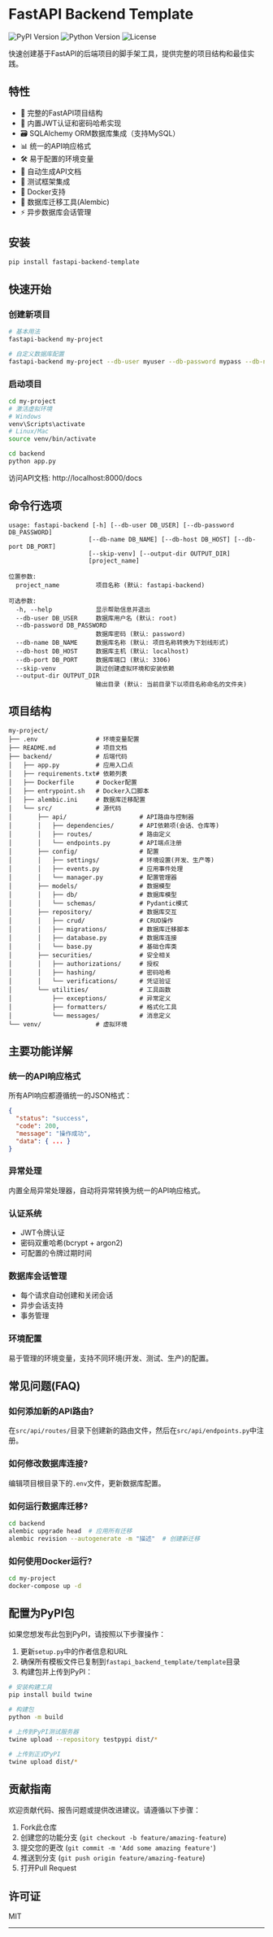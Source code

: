 # FastAPI Backend Template

![PyPI Version](https://img.shields.io/pypi/v/fastapi-backend-template)
![Python Version](https://img.shields.io/pypi/pyversions/fastapi-backend-template)
![License](https://img.shields.io/pypi/l/fastapi-backend-template)

快速创建基于FastAPI的后端项目的脚手架工具，提供完整的项目结构和最佳实践。

## 特性

- 🚀 完整的FastAPI项目结构
- 🔐 内置JWT认证和密码哈希实现
- 🗃️ SQLAlchemy ORM数据库集成（支持MySQL）
- 📊 统一的API响应格式
- 🛠️ 易于配置的环境变量
- 📝 自动生成API文档
- 🧪 测试框架集成
- 🐳 Docker支持
- 🔄 数据库迁移工具(Alembic)
- ⚡ 异步数据库会话管理

## 安装

```bash
pip install fastapi-backend-template
```

## 快速开始

### 创建新项目

```bash
# 基本用法
fastapi-backend my-project

# 自定义数据库配置
fastapi-backend my-project --db-user myuser --db-password mypass --db-name custom_db
```

### 启动项目

```bash
cd my-project
# 激活虚拟环境
# Windows
venv\Scripts\activate
# Linux/Mac
source venv/bin/activate

cd backend
python app.py
```

访问API文档: http://localhost:8000/docs

## 命令行选项

```
usage: fastapi-backend [-h] [--db-user DB_USER] [--db-password DB_PASSWORD]
                      [--db-name DB_NAME] [--db-host DB_HOST] [--db-port DB_PORT]
                      [--skip-venv] [--output-dir OUTPUT_DIR]
                      [project_name]

位置参数:
  project_name          项目名称 (默认: fastapi-backend)

可选参数:
  -h, --help            显示帮助信息并退出
  --db-user DB_USER     数据库用户名 (默认: root)
  --db-password DB_PASSWORD
                        数据库密码 (默认: password)
  --db-name DB_NAME     数据库名称 (默认: 项目名称转换为下划线形式)
  --db-host DB_HOST     数据库主机 (默认: localhost)
  --db-port DB_PORT     数据库端口 (默认: 3306)
  --skip-venv           跳过创建虚拟环境和安装依赖
  --output-dir OUTPUT_DIR
                        输出目录 (默认: 当前目录下以项目名称命名的文件夹)
```

## 项目结构

```
my-project/
├── .env                # 环境变量配置
├── README.md           # 项目文档
├── backend/            # 后端代码
│   ├── app.py          # 应用入口点
│   ├── requirements.txt# 依赖列表
│   ├── Dockerfile      # Docker配置
│   ├── entrypoint.sh   # Docker入口脚本
│   ├── alembic.ini     # 数据库迁移配置
│   └── src/            # 源代码
│       ├── api/                    # API路由与控制器
│       │   ├── dependencies/       # API依赖项(会话、仓库等)
│       │   ├── routes/             # 路由定义
│       │   └── endpoints.py        # API端点注册
│       ├── config/                 # 配置
│       │   ├── settings/           # 环境设置(开发、生产等)
│       │   ├── events.py           # 应用事件处理
│       │   └── manager.py          # 配置管理器
│       ├── models/                 # 数据模型
│       │   ├── db/                 # 数据库模型
│       │   └── schemas/            # Pydantic模式
│       ├── repository/             # 数据库交互
│       │   ├── crud/               # CRUD操作
│       │   ├── migrations/         # 数据库迁移脚本
│       │   ├── database.py         # 数据库连接
│       │   └── base.py             # 基础仓库类
│       ├── securities/             # 安全相关
│       │   ├── authorizations/     # 授权
│       │   ├── hashing/            # 密码哈希
│       │   └── verifications/      # 凭证验证
│       └── utilities/              # 工具函数
│           ├── exceptions/         # 异常定义
│           ├── formatters/         # 格式化工具
│           └── messages/           # 消息定义
└── venv/               # 虚拟环境
```

## 主要功能详解

### 统一的API响应格式

所有API响应都遵循统一的JSON格式：

```json
{
  "status": "success",
  "code": 200,
  "message": "操作成功",
  "data": { ... }
}
```

### 异常处理

内置全局异常处理器，自动将异常转换为统一的API响应格式。

### 认证系统

- JWT令牌认证
- 密码双重哈希(bcrypt + argon2)
- 可配置的令牌过期时间

### 数据库会话管理

- 每个请求自动创建和关闭会话
- 异步会话支持
- 事务管理

### 环境配置

易于管理的环境变量，支持不同环境(开发、测试、生产)的配置。

## 常见问题(FAQ)

### 如何添加新的API路由?

在`src/api/routes/`目录下创建新的路由文件，然后在`src/api/endpoints.py`中注册。

### 如何修改数据库连接?

编辑项目根目录下的`.env`文件，更新数据库配置。

### 如何运行数据库迁移?

```bash
cd backend
alembic upgrade head  # 应用所有迁移
alembic revision --autogenerate -m "描述"  # 创建新迁移
```

### 如何使用Docker运行?

```bash
cd my-project
docker-compose up -d
```

## 配置为PyPI包

如果您想发布此包到PyPI，请按照以下步骤操作：

1. 更新`setup.py`中的作者信息和URL
2. 确保所有模板文件已复制到`fastapi_backend_template/template`目录
3. 构建包并上传到PyPI：

```bash
# 安装构建工具
pip install build twine

# 构建包
python -m build

# 上传到PyPI测试服务器
twine upload --repository testpypi dist/*

# 上传到正式PyPI
twine upload dist/*
```

## 贡献指南

欢迎贡献代码、报告问题或提供改进建议。请遵循以下步骤：

1. Fork此仓库
2. 创建您的功能分支 (`git checkout -b feature/amazing-feature`)
3. 提交您的更改 (`git commit -m 'Add some amazing feature'`)
4. 推送到分支 (`git push origin feature/amazing-feature`)
5. 打开Pull Request

## 许可证

MIT

---
